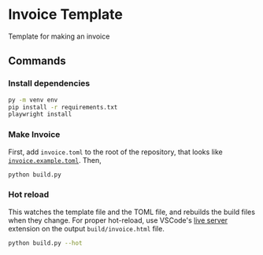 # Invoice Template

Template for making an invoice

## Commands

### Install dependencies

```bash
py -m venv env
pip install -r requirements.txt
playwright install
```

### Make Invoice

First, add `invoice.toml` to the root of the repository, that looks like [`invoice.example.toml`](./invoice.example.toml). Then,

```bash
python build.py
```

### Hot reload

This watches the template file and the TOML file, and rebuilds the build files when they change. For proper hot-reload, use VSCode's [live server](https://marketplace.visualstudio.com/items?itemName=ritwickdey.LiveServer) extension on the output `build/invoice.html` file.

```bash
python build.py --hot
```
